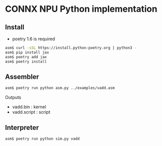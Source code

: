 # CONNX NPU Python implementation

## Install
 - poetry 1.6 is required

```bash
asm$ curl -sSL https://install.python-poetry.org | python3 -
asm$ pip install jax
asm$ poetry add jax
asm$ poetry install
```

## Assembler
```bash
asm$ poetry run python asm.py ../examples/vadd.asm
```

Outputs
 - vadd.bin : kernel
 - vadd.script : script

## Interpreter
```bash
asm$ poetry run python sim.py vadd
```
